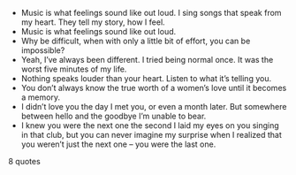  - Music is what feelings sound like out loud. I sing songs that speak from my heart. They tell my story, how I feel.
 - Music is what feelings sound like out loud.
 - Why be difficult, when with only a little bit of effort, you can be impossible?
 - Yeah, I’ve always been different. I tried being normal once. It was the worst five minutes of my life.
 - Nothing speaks louder than your heart. Listen to what it’s telling you.
 - You don’t always know the true worth of a women’s love until it becomes a memory.
 - I didn’t love you the day I met you, or even a month later. But somewhere between hello and the goodbye I’m unable to bear.
 - I knew you were the next one the second I laid my eyes on you singing in that club, but you can never imagine my surprise when I realized that you weren’t just the next one – you were the last one.

8 quotes